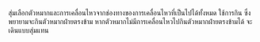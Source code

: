 สุ่มเลือกตัวหมากและการเคลื่อนไหวจากช่องทางของการเคลื่อนไหวที่เป็นไปได้ทั้งหมด
ใช้การกิน ซึ่งพยายามจะกินตัวหมากฝ่ายตรงข้าม หากตัวหมากไม่มีการเคลื่อนไหวไปกินตัวหมากฝ่ายตรงข้ามได้ จะเดินแบบสุ่มแทน
